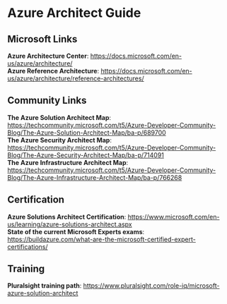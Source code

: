 # Azure Architect Guide

## Microsoft Links

**Azure Architecture Center**: https://docs.microsoft.com/en-us/azure/architecture/ </br>
**Azure Reference Architecture**: https://docs.microsoft.com/en-us/azure/architecture/reference-architectures/</br>

## Community Links

**The Azure Solution Architect Map**: https://techcommunity.microsoft.com/t5/Azure-Developer-Community-Blog/The-Azure-Solution-Architect-Map/ba-p/689700 </br>
**The Azure Security Architect Map**: https://techcommunity.microsoft.com/t5/Azure-Developer-Community-Blog/The-Azure-Security-Architect-Map/ba-p/714091 </br>
**The Azure Infrastructure Architect Map**: https://techcommunity.microsoft.com/t5/Azure-Developer-Community-Blog/The-Azure-Infrastructure-Architect-Map/ba-p/766268 </br>


## Certification

**Azure Solutions Architect Certification**: https://www.microsoft.com/en-us/learning/azure-solutions-architect.aspx</br>
**State of the current Microsoft Experts exams**: https://buildazure.com/what-are-the-microsoft-certified-expert-certifications/</br>

## Training 

**Pluralsight training path**: https://www.pluralsight.com/role-iq/microsoft-azure-solution-architect</br>
